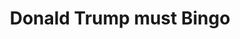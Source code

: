 ---
layout: page
title: Donald Trump must Bingo
description: a bingo card for actions to take in the leadup to the 2020 election cycle
img: assets/img/fresh-air-archive.jpg
importance: 5
category: fun
---
